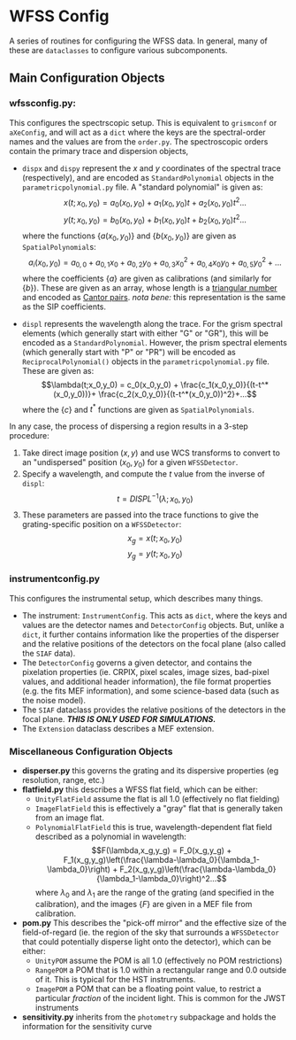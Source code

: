 # WFSS Config
A series of routines for configuring the WFSS data.  In general, many of these are ```dataclasses``` to configure various subcomponents.


## Main Configuration Objects


### **wfssconfig.py:** 

This configures the spectrscopic setup.  This is equivalent to ```grismconf``` or ```aXeConfig```, and will act as a ```dict``` where the keys are the spectral-order names and the values are from the ```order.py```.  The spectroscopic orders contain the primary trace and dispersion objects, 

- ```dispx``` and ```dispy``` represent the $x$ and $y$ coordinates of the spectral trace (respectively), and are encoded as ```StandardPolynomial``` objects in the ```parametricpolynomial.py``` file.  A "standard polynomial" is given as:
$$x(t;x_0,y_0) = a_0(x_0,y_0) + a_1(x_0,y_0) t + a_2(x_0,y_0)t^2 ...$$
$$y(t;x_0,y_0) = b_0(x_0,y_0) + b_1(x_0,y_0) t + b_2(x_0,y_0)t^2 ...$$
where the functions $\{a(x_0,y_0)\}$ and $\{b(x_0,y_0)\}$ are given as ```SpatialPolynomial```s:
$$a_i(x_0,y_0) = a_{0,0} + a_{0,1} x_0 + a_{0,2} y_0 + a_{0,3} x_0^2 + a_{0,4}x_0y_0 + a_{0,5}y_0^2 + ...$$
where the coefficients $\{a\}$ are given as calibrations (and similarly for $\{b\}$).  These are given as an array, whose length is a [triangular number](https://en.wikipedia.org/wiki/Triangular_number) and encoded as [Cantor pairs](https://en.wikipedia.org/wiki/Pairing_function).  *nota bene:* this representation is the same as the SIP coefficients.  

-  ```displ``` represents the wavelength along the trace.  For the grism spectral elements (which generally start with either "G" or "GR"), this will be encoded as a ```StandardPolynomial```.  However, the prism spectral elements (which generally start with "P" or "PR") will be encoded as ```ReciprocalPolynomial()``` objects in the ```parametricpolynomial.py``` file.  These are given as:
$$\lambda(t;x_0,y_0) = c_0(x_0,y_0) + \frac{c_1(x_0,y_0)}{(t-t^*(x_0,y_0))}+ \frac{c_2(x_0,y_0)}{(t-t^*(x_0,y_0))^2}+...$$
where the $\{c\}$ and $t^*$ functions are given as ```SpatialPolynomials```.

In any case, the process of dispersing a region results in a 3-step procedure:

1. Take direct image position $(x,y)$ and use WCS transforms to convert to an "undispersed" position $(x_0,y_0)$ for a given ```WFSSDetector```.
2. Specify a wavelength, and compute the $t$ value from the inverse of ```displ```:  
$$t = DISPL^{-1}(\lambda;x_0,y_0)$$
3. These parameters are passed into the trace functions to give the grating-specific position on a ```WFSSDetector```:
$$x_g=x(t;x_0,y_0)$$
$$y_g=y(t;x_0,y_0)$$

### **instrumentconfig.py**

This configures the instrumental setup, which describes many things.  

- The instrument: ```InstrumentConfig```.  This acts as ```dict```, where the keys and values are the detector names and ```DetectorConfig``` objects.  But, unlike a ```dict```, it further contains information like the properties of the disperser and the relative positions of the detectors on the focal plane (also called the ```SIAF``` data).  
- The ```DetectorConfig``` governs a given detector, and contains the pixelation properties (ie. CRPIX, pixel scales, image sizes, bad-pixel values, and additional header information), the file format properties (e.g. the fits MEF information), and some science-based data (such as the noise model).  
- The ```SIAF``` dataclass provides the relative positions of the detectors in the focal plane.  ***THIS IS ONLY USED FOR SIMULATIONS.***
- The ```Extension``` dataclass describes a MEF extension.

### Miscellaneous Configuration Objects
- **disperser.py** this governs the grating and its dispersive properties (eg resolution, range, etc.)
- **flatfield.py** this describes a WFSS flat field, which can be either:
  -  ```UnityFlatField``` assume the flat is all 1.0 (effectively no flat fielding)
  -  ```ImageFlatField``` this is effectively a "gray" flat that is generally taken from an image flat.
  -  ```PolynomialFlatField``` this is true, wavelength-dependent flat field described as a polynomial in wavelength:
   $$F(\lambda,x_g,y_g) = F_0(x_g,y_g) + F_1(x_g,y_g)\left(\frac{\lambda-\lambda_0}{\lambda_1-\lambda_0}\right) + F_2(x_g,y_g)\left(\frac{\lambda-\lambda_0}{\lambda_1-\lambda_0}\right)^2...$$
where $\lambda_0$ and $\lambda_1$ are the range of the grating (and specified in the calibration), and the images $\{F\}$ are given in a MEF file from calibration.
- **pom.py** This describes the "pick-off mirror" and the effective size of the field-of-regard (ie. the region of the sky that surrounds a ```WFSSDetector``` that could potentially disperse light onto the detector), which can be either:
  - ```UnityPOM``` assume the POM is all 1.0 (effectively no POM restrictions)
  - ```RangePOM``` a POM that is 1.0 within a rectangular range and 0.0 outside of it.  This is typical for the HST instruments.
  - ```ImagePOM``` a POM that can be a floating point value, to restrict a particular *fraction* of the incident light.  This is common for the JWST instruments
- **sensitivity.py** inherits from the ```photometry``` subpackage and holds the information for the sensitivity curve
